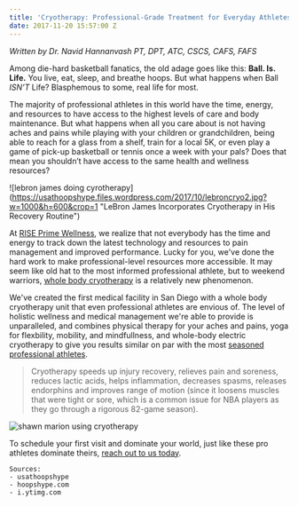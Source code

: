 ```yaml
---
title: 'Cryotherapy: Professional-Grade Treatment for Everyday Athletes'
date: 2017-11-20 15:57:00 Z
---
```


*Written by Dr. Navid Hannanvash PT, DPT, ATC, CSCS, CAFS, FAFS*

Among die-hard basketball fanatics, the old adage goes like this: **Ball. Is. Life.** You live, eat, sleep, and breathe hoops. But what happens when Ball *ISN’T* Life? Blasphemous to some, real life for most.

The majority of professional athletes in this world have the time, energy, and resources to have access to the highest levels of care and body maintenance. But what happens when all you care about is not having aches and pains while playing with your children or grandchildren, being able to reach for a glass from a shelf, train for a local 5K, or even play a game of pick-up basketball or tennis once a week with your pals? Does that mean you shouldn’t have access to the same health and wellness resources?

!\[lebron james doing cyrotherapy\](https://usathoopshype.files.wordpress.com/2017/10/lebroncryo2.jpg?w=1000&h=600&crop=1 "LeBron James Incorporates Cryotherapy in His Recovery Routine")

At [RISE Prime Wellness](/), we realize that not everybody has the time and energy to track down the latest technology and resources to pain management and improved performance. Lucky for you, we've done the hard work to make professional-level resources more accessible.
It may seem like old hat to the most informed professional athlete, but to weekend warriors, [whole body cryotherapy](/cryotherapy) is a relatively new phenomenon.

We've created the first medical facility in San Diego with a whole body cryotherapy unit that even professional athletes are envious of. The level of holistic wellness and medical management we're able to provide is unparalleled, and combines physical therapy for your aches and pains, yoga for flexbility, mobility, and mindfullness, and whole-body electric cryotherapy to give you results similar on par with the most [seasoned professional athletes](http://hoopshype.com/2017/10/21/how-nba-players-take-care-of-their-bodies-part-1-cryotherapy/).

> Cryotherapy speeds up injury recovery, relieves pain and soreness, reduces lactic acids, helps inflammation, decreases spasms, releases endorphins and improves range of motion (since it loosens muscles that were tight or sore, which is a common issue for NBA players as they go through a rigorous 82-game season).

![shawn marion using cryotherapy](https://i.ytimg.com/vi/xPgyoSbuMC8/maxresdefault.jpg "Cyrotherapy Is Used By Professional and Recreational Athletes Alike")

To schedule your first visit and dominate your world, just like these pro athletes dominate theirs, [reach out to us today](#contact).

    Sources:
    - usathoopshype
    - hoopshype.com
    - i.ytimg.com